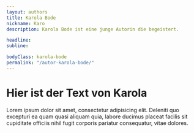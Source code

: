 ```yaml
---
layout: authors
title: Karola Bode
nickname: Karo
description: Karola Bode ist eine junge Autorin die begeistert.

headline:
subline:

bodyClass: karola-bode
permalink: "/autor-karola-bode/"
---
```


# Hier ist der Text von Karola

Lorem ipsum dolor sit amet, consectetur adipisicing elit. Deleniti quo excepturi ea quam quasi aliquam quia, labore ducimus placeat facilis sit cupiditate officiis nihil fugit corporis pariatur consequatur, vitae dolores.
